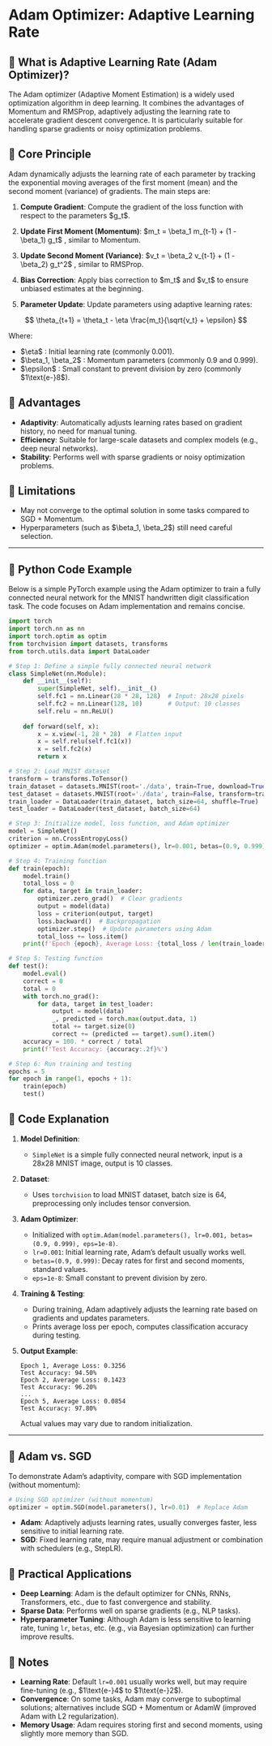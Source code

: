 # Adam Optimizer: Adaptive Learning Rate

## 📖 What is Adaptive Learning Rate (Adam Optimizer)?

The Adam optimizer (Adaptive Moment Estimation) is a widely used optimization algorithm in deep learning. It combines the advantages of Momentum and RMSProp, adaptively adjusting the learning rate to accelerate gradient descent convergence. It is particularly suitable for handling sparse gradients or noisy optimization problems.

## 📖 Core Principle

Adam dynamically adjusts the learning rate of each parameter by tracking the exponential moving averages of the first moment (mean) and the second moment (variance) of gradients. The main steps are:

1. **Compute Gradient**: Compute the gradient of the loss function with respect to the parameters \$g\_t\$.

2. **Update First Moment (Momentum)**:
   $m\_t = \beta\_1 m\_{t-1} + (1 - \beta\_1) g\_t\$ , similar to Momentum.

3. **Update Second Moment (Variance)**:
   $v\_t = \beta\_2 v\_{t-1} + (1 - \beta\_2) g\_t^2\$ , similar to RMSProp.

4. **Bias Correction**: Apply bias correction to \$m\_t\$ and \$v\_t\$ to ensure unbiased estimates at the beginning.

5. **Parameter Update**: Update parameters using adaptive learning rates:

$$
\theta_{t+1} = \theta_t - \eta \frac{m_t}{\sqrt{v_t} + \epsilon}
$$

Where:

* \$\eta\$ : Initial learning rate (commonly 0.001).
* \$\beta\_1, \beta\_2\$ : Momentum parameters (commonly 0.9 and 0.999).
* \$\epsilon\$ : Small constant to prevent division by zero (commonly \$1\text{e-}8\$).



## 📖 Advantages

* **Adaptivity**: Automatically adjusts learning rates based on gradient history, no need for manual tuning.
* **Efficiency**: Suitable for large-scale datasets and complex models (e.g., deep neural networks).
* **Stability**: Performs well with sparse gradients or noisy optimization problems.

## 📖 Limitations

* May not converge to the optimal solution in some tasks compared to SGD + Momentum.
* Hyperparameters (such as \$\beta\_1, \beta\_2\$) still need careful selection.

---

## 📖 Python Code Example

Below is a simple PyTorch example using the Adam optimizer to train a fully connected neural network for the MNIST handwritten digit classification task. The code focuses on Adam implementation and remains concise.

```python
import torch
import torch.nn as nn
import torch.optim as optim
from torchvision import datasets, transforms
from torch.utils.data import DataLoader

# Step 1: Define a simple fully connected neural network
class SimpleNet(nn.Module):
    def __init__(self):
        super(SimpleNet, self).__init__()
        self.fc1 = nn.Linear(28 * 28, 128)  # Input: 28x28 pixels
        self.fc2 = nn.Linear(128, 10)       # Output: 10 classes
        self.relu = nn.ReLU()
    
    def forward(self, x):
        x = x.view(-1, 28 * 28)  # Flatten input
        x = self.relu(self.fc1(x))
        x = self.fc2(x)
        return x

# Step 2: Load MNIST dataset
transform = transforms.ToTensor()
train_dataset = datasets.MNIST(root='./data', train=True, download=True, transform=transform)
test_dataset = datasets.MNIST(root='./data', train=False, transform=transform)
train_loader = DataLoader(train_dataset, batch_size=64, shuffle=True)
test_loader = DataLoader(test_dataset, batch_size=64)

# Step 3: Initialize model, loss function, and Adam optimizer
model = SimpleNet()
criterion = nn.CrossEntropyLoss()
optimizer = optim.Adam(model.parameters(), lr=0.001, betas=(0.9, 0.999), eps=1e-8)

# Step 4: Training function
def train(epoch):
    model.train()
    total_loss = 0
    for data, target in train_loader:
        optimizer.zero_grad()  # Clear gradients
        output = model(data)
        loss = criterion(output, target)
        loss.backward()  # Backpropagation
        optimizer.step()  # Update parameters using Adam
        total_loss += loss.item()
    print(f'Epoch {epoch}, Average Loss: {total_loss / len(train_loader):.4f}')

# Step 5: Testing function
def test():
    model.eval()
    correct = 0
    total = 0
    with torch.no_grad():
        for data, target in test_loader:
            output = model(data)
            _, predicted = torch.max(output.data, 1)
            total += target.size(0)
            correct += (predicted == target).sum().item()
    accuracy = 100. * correct / total
    print(f'Test Accuracy: {accuracy:.2f}%')

# Step 6: Run training and testing
epochs = 5
for epoch in range(1, epochs + 1):
    train(epoch)
    test()
```



## 📖 Code Explanation

1. **Model Definition**:

   * `SimpleNet` is a simple fully connected neural network, input is a 28x28 MNIST image, output is 10 classes.

2. **Dataset**:

   * Uses `torchvision` to load MNIST dataset, batch size is 64, preprocessing only includes tensor conversion.

3. **Adam Optimizer**:

   * Initialized with `optim.Adam(model.parameters(), lr=0.001, betas=(0.9, 0.999), eps=1e-8)`.
   * `lr=0.001`: Initial learning rate, Adam’s default usually works well.
   * `betas=(0.9, 0.999)`: Decay rates for first and second moments, standard values.
   * `eps=1e-8`: Small constant to prevent division by zero.

4. **Training & Testing**:

   * During training, Adam adaptively adjusts the learning rate based on gradients and updates parameters.
   * Prints average loss per epoch, computes classification accuracy during testing.

5. **Output Example**:

   ```
   Epoch 1, Average Loss: 0.3256
   Test Accuracy: 94.50%
   Epoch 2, Average Loss: 0.1423
   Test Accuracy: 96.20%
   ...
   Epoch 5, Average Loss: 0.0854
   Test Accuracy: 97.80%
   ```

   Actual values may vary due to random initialization.

---

## 📖 Adam vs. SGD

To demonstrate Adam’s adaptivity, compare with SGD implementation (without momentum):

```python
# Using SGD optimizer (without momentum)
optimizer = optim.SGD(model.parameters(), lr=0.01)  # Replace Adam
```

* **Adam**: Adaptively adjusts learning rates, usually converges faster, less sensitive to initial learning rate.
* **SGD**: Fixed learning rate, may require manual adjustment or combination with schedulers (e.g., StepLR).



## 📖 Practical Applications

* **Deep Learning**: Adam is the default optimizer for CNNs, RNNs, Transformers, etc., due to fast convergence and stability.
* **Sparse Data**: Performs well on sparse gradients (e.g., NLP tasks).
* **Hyperparameter Tuning**: Although Adam is less sensitive to learning rate, tuning `lr`, `betas`, etc. (e.g., via Bayesian optimization) can further improve results.

## 📖 Notes

* **Learning Rate**: Default `lr=0.001` usually works well, but may require fine-tuning (e.g., \$1\text{e-}4\$ to \$1\text{e-}2\$).
* **Convergence**: On some tasks, Adam may converge to suboptimal solutions; alternatives include SGD + Momentum or AdamW (improved Adam with L2 regularization).
* **Memory Usage**: Adam requires storing first and second moments, using slightly more memory than SGD.



